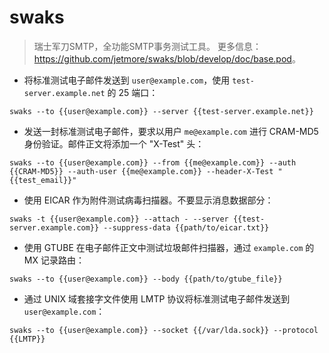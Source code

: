 # swaks

> 瑞士军刀SMTP，全功能SMTP事务测试工具。
> 更多信息：<https://github.com/jetmore/swaks/blob/develop/doc/base.pod>。

- 将标准测试电子邮件发送到 `user@example.com`，使用 `test-server.example.net` 的 25 端口：

`swaks --to {{user@example.com}} --server {{test-server.example.net}}`

- 发送一封标准测试电子邮件，要求以用户 `me@example.com` 进行 CRAM-MD5 身份验证。邮件正文将添加一个 "X-Test" 头：

`swaks --to {{user@example.com}} --from {{me@example.com}} --auth {{CRAM-MD5}} --auth-user {{me@example.com}} --header-X-Test "{{test_email}}"`

- 使用 EICAR 作为附件测试病毒扫描器。不要显示消息数据部分：

`swaks -t {{user@example.com}} --attach - --server {{test-server.example.com}} --suppress-data {{path/to/eicar.txt}}`

- 使用 GTUBE 在电子邮件正文中测试垃圾邮件扫描器，通过 `example.com` 的 MX 记录路由：

`swaks --to {{user@example.com}} --body {{path/to/gtube_file}}`

- 通过 UNIX 域套接字文件使用 LMTP 协议将标准测试电子邮件发送到 `user@example.com`：

`swaks --to {{user@example.com}} --socket {{/var/lda.sock}} --protocol {{LMTP}}`